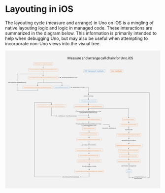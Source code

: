 ﻿# Layouting in iOS

The layouting cycle (measure and arrange) in Uno on iOS is a mingling of native layouting logic and logic in managed code. These interactions are summarized in the diagram below. This information is primarily intended to help when debugging Uno, but may also be useful when attempting to incorporate non-Uno views into the visual tree.

![ios-layouting-diagram](Assets/layouting-ios.png)